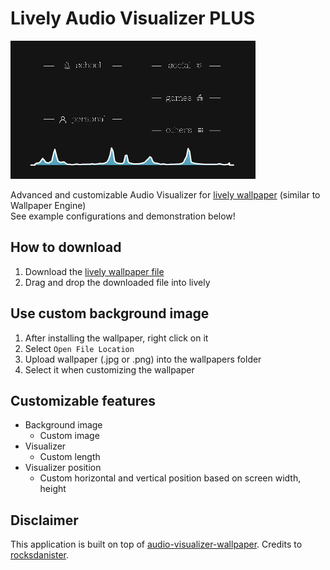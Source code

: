 # Lively Audio Visualizer PLUS
<img src="/src/xcyzcgwi.gif" />

Advanced and customizable Audio Visualizer for [lively wallpaper](https://rocksdanister.github.io/lively/) (similar to Wallpaper Engine)  
See example configurations and demonstration below!

## How to download

1. Download the [lively wallpaper file](https://github.com/brucewzj99/lively-audio-visualizer-plus/releases/latest/download/Audio-Visualizer-Plus.zip)
2. Drag and drop the downloaded file into lively

## Use custom background image

1. After installing the wallpaper, right click on it
2. Select `Open File Location`
3. Upload wallpaper (.jpg or .png) into the wallpapers folder
4. Select it when customizing the wallpaper

## Customizable features

- Background image
  - Custom image
- Visualizer
  - Custom length
- Visualizer position
  - Custom horizontal and vertical position based on screen width, height
  
## Disclaimer
This application is built on top of [audio-visualizer-wallpaper](https://github.com/rocksdanister/audio-visualizer-wallpaper). Credits to [rocksdanister](https://github.com/rocksdanister/).